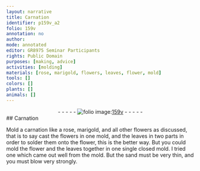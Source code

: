 ```yaml
---
layout: narrative
title: Carnation
identifier: p159v_a2
folio: 159v
annotation: no
author:
mode: annotated
editor: GR8975 Seminar Participants
rights: Public Domain
purposes: [making, advice]
activities: [molding]
materials: [rose, marigold, flowers, leaves, flower, mold]
tools: []
colors: []
plants: []
animals: []
---
```


 <div class="folio" align="center">- - - - - <a href="http://gallica.bnf.fr/ark:/12148/btv1b10500001g/f324.item.r=" target="_blank"><img src="https://cu-mkp.github.io/GR8975-edition/assets/photo-icon.png" alt="folio image: " style="display:inline-block; margin-bottom:-3px;"/>159v</a> - - - - - </div> 
## Carnation

 
<span class="activity">Mold a carnation like a <span class="material">rose</span>, <span class="material">marigold</span>, and all other <span class="material">flowers</span> as discussed, that is to say cast the <span class="material">flowers</span> in one mold, and the <span class="material">leaves</span> in two parts in order to solder them onto the <span class="material">flower</span>, this is the better way. But you could <span class="material">mold</span> the flower and the leaves together in one single closed mold</span>. I tried one which came out well from the mold. But the sand must be very thin, and you must blow very strongly.
 <span class="figure"></span> 